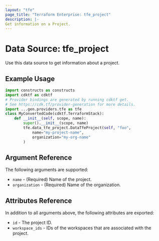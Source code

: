 ```yaml
---
layout: "tfe"
page_title: "Terraform Enterprise: tfe_project"
description: |-
Get information on a Project.
---
```


# Data Source: tfe_project

Use this data source to get information about a project.

## Example Usage

```python
import constructs as constructs
import cdktf as cdktf
# Provider bindings are generated by running cdktf get.
# See https://cdk.tf/provider-generation for more details.
import ...gen.providers.tfe as tfe
class MyConvertedCode(cdktf.TerraformStack):
    def __init__(self, scope, name):
        super().__init__(scope, name)
        tfe.data_tfe_project.DataTfeProject(self, "foo",
            name="my-project-name",
            organization="my-org-name"
        )
```

## Argument Reference

The following arguments are supported:
* `name` - (Required) Name of the project.
* `organization` - (Required) Name of the organization.


## Attributes Reference

In addition to all arguments above, the following attributes are exported:

* `id` - The project ID.
* `workspace_ids` - IDs of the workspaces that are associated with the project.
<!-- cache-key: cdktf-0.17.0-pre.15 input-6d3f57f584544e1199917337f5f8954b7b7709d2cb911131273294430f81b2f2 -->